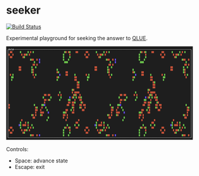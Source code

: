 # seeker
[![Build Status](https://github.com/kvark/seeker/workflows/check/badge.svg?branch=main)](https://github.com/kvark/seeker/actions)

Experimental playground for seeking the answer to [QLUE](https://kvark.github.io/seeker/).

![grid](etc/grid-shot.png)

Controls:
  - Space: advance state
  - Escape: exit
